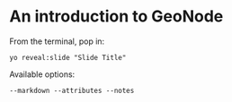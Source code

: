 
# An introduction to GeoNode

From the terminal, pop in:

  ```yo reveal:slide "Slide Title"```

Available options:

 ```--markdown --attributes --notes```
